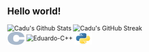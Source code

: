 ## Hello world!


<div>
    <img alt="Cadu's Github Stats" width="47%" src="https://github-readme-stats.vercel.app/api?username=Mordegb&show_icons=true&theme=tokyonight&count_private=true&hide_border=true">

    
<img alt="Cadu's GitHub Streak" width="50%" src="https://github-readme-streak-stats.herokuapp.com/?user=Mordegb&theme=tokyonight&hide_border=true">
      
</div>

<div>
      <img align="center" alt="Eduardo-C" height="30" width="40" src="https://raw.githubusercontent.com/devicons/devicon/master/icons/c/c-original.svg">

<img align="center" alt="Eduardo-C++" height="30" width="40" src="https://cdn.jsdelivr.net/gh/devicons/devicon@latest/icons/cplusplus/cplusplus-original.svg" />    


<img align="center" alt="Eduardo-Python" height="30" width="40" src="https://raw.githubusercontent.com/devicons/devicon/master/icons/python/python-original.svg">


    
</div>

<!--
**Mordegb/Mordegb** is a ✨ _special_ ✨ repository because its `README.md` (this file) appears on your GitHub profile.

Here are some ideas to get you started:

- 🔭 I’m currently working on ...
- 🌱 I’m currently learning ...
- 👯 I’m looking to collaborate on ...
- 🤔 I’m looking for help with ...
- 💬 Ask me about ...
- 📫 How to reach me: ...
- 😄 Pronouns: ...
- ⚡ Fun fact: ...
-->

